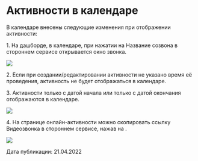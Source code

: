 # Активности в календаре

В календаре внесены следующие изменения при отображении активности:

1\. На дашборде, в календаре, при нажатии на Название созвона в стороннем сервисе открывается окно звонка.

![](https://lh5.googleusercontent.com/r6khd9eJRm5ovcAR9mYOr7KgD2Xxclr7wJ04JpmKu12INeqW5VwmoMD826tG_IMNtyRnde4JhBEryrM7GhxznbxZcAK_ZK4flCHO314iNadv1Y8pu9rUNnNrQW2_m8INdMJyPwuD)

2\. Если при создании/редактировании активности не указано время её проведения, активность не будет отображаться в календаре.

3\. Активности только с датой начала или только с датой окончания отображаются в календаре.

![](https://lh6.googleusercontent.com/QEfsVpjVb3Y4lS1UCMK8cJN87TLWiMps0YE5H22-WqclTEzmlbUdVFBWfpJkPhx6kqsDk0P-9zKM4a27aEVcWM8zL6asDzQPrgaeeYo49EZ5CFEZWB76OzmxjICyDRChWnvPzbxH)

4\. На странице онлайн-активности можно скопировать ссылку Видеозвонка в стороннем сервисе, нажав на <img src="https://lh4.googleusercontent.com/Z0Uay4fzW8PszrCoLYr2Tv8JI0RaMVNnAsXoHrZLSq0uVLe76r-LZYzTGUKYTP13905EQaaaEvkGpsYDgrmIGAKZAl96i28dnPofiKne5IWMv_12niAkgxoNef0WtxkDFR3pJqz_" alt="" data-size="line">.

![](https://lh6.googleusercontent.com/fQzgsN4X_dVHfh6afAVVTImsDjDF58ZmjAPTlKm8w001RMQHsVLQj5DyJ8QW7fZQ6XQEWow94ui_ZYBJd0xj2NQUzjxW8yEzBJq1YvRj4h10JUENnd7rzphUnERWjgUnKKTeRFkV)

Дата публикации: 21.04.2022
